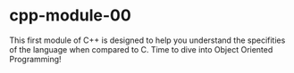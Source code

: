# cpp-module-00
This first module of C++ is designed to help you understand the specifities of the language when compared to C. Time to dive into Object Oriented Programming!

